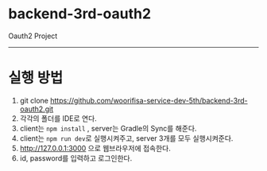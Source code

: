 # backend-3rd-oauth2

Oauth2 Project

---

# 실행 방법

1. git clone https://github.com/woorifisa-service-dev-5th/backend-3rd-oauth2.git
2. 각각의 폴더를 IDE로 연다.
3. client는 `npm install` , server는 Gradle의 Sync를 해준다.
4. client는 `npm run dev`로 실행시켜주고, server 3개를 모두 실행시켜준다.
5. http://127.0.0.1:3000 으로 웹브라우저에 접속한다.
6. id, password를 입력하고 로그인한다.
